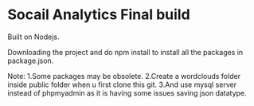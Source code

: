# Socail Analytics Final build
Built on Nodejs.

Downloading the project and do npm install to install all the packages in package.json.

Note:
1.Some packages may be obsolete.
2.Create a wordclouds folder inside public folder when u first clone this git.
3.And use mysql server instead of phpmyadmin as it is having some issues saving json datatype.
